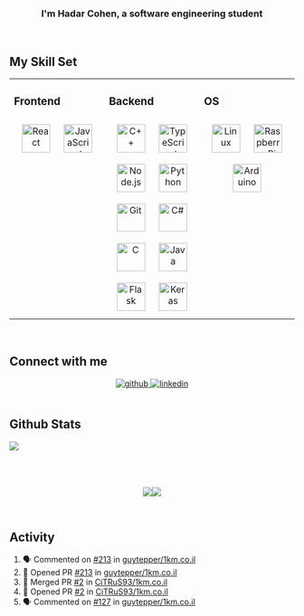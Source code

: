 ### <div align="center">I'm Hadar Cohen, a software engineering student</div>  
  

<br/>  


## My Skill Set  
<table><tr><td valign="top" width="33%">



### Frontend  
<div align="center">  
<img style="margin: 10px" src="https://profilinator.rishav.dev/skills-assets/react-original-wordmark.svg" alt="React" height="50" />  
<img style="margin: 10px" src="https://profilinator.rishav.dev/skills-assets/javascript-original.svg" alt="JavaScript" height="50" />  
</div>

</td><td valign="top" width="33%">



### Backend  
<div align="center">  
<img style="margin: 10px" src="https://profilinator.rishav.dev/skills-assets/cplusplus-original.svg" alt="C++" height="50" />  
<img style="margin: 10px" src="https://profilinator.rishav.dev/skills-assets/typescript-original.svg" alt="TypeScript" height="50" />  
<img style="margin: 10px" src="https://profilinator.rishav.dev/skills-assets/nodejs-original-wordmark.svg" alt="Node.js" height="50" />  
<img style="margin: 10px" src="https://profilinator.rishav.dev/skills-assets/python-original.svg" alt="Python" height="50" />  
<img style="margin: 10px" src="https://profilinator.rishav.dev/skills-assets/git-scm-icon.svg" alt="Git" height="50" />  
<img style="margin: 10px" src="https://profilinator.rishav.dev/skills-assets/csharp-original.svg" alt="C#" height="50" />  
<img style="margin: 10px" src="https://profilinator.rishav.dev/skills-assets/c-original.svg" alt="C" height="50" />  
<img style="margin: 10px" src="https://profilinator.rishav.dev/skills-assets/java-original-wordmark.svg" alt="Java" height="50" />  
<img style="margin: 10px" src="https://profilinator.rishav.dev/skills-assets/flask.png" alt="Flask" height="50" />  
<img style="margin: 10px" src="https://profilinator.rishav.dev/skills-assets/keras.png" alt="Keras" height="50" />  
</div>

</td><td valign="top" width="33%">



### OS  
<div align="center">  
<img style="margin: 10px" src="https://profilinator.rishav.dev/skills-assets/linux-original.svg" alt="Linux" height="50" />  
<img style="margin: 10px" src="https://profilinator.rishav.dev/skills-assets/raspberrypi.png" alt="Raspberry Pi" height="50" />  
<img style="margin: 10px" src="https://profilinator.rishav.dev/skills-assets/arduino.png" alt="Arduino" height="50" />  
</div>

</td></tr></table>  

<br/>  


## Connect with me  
<div align="center">
<a href="https://github.com/CiTRuS93" target="_blank">
<img src=https://img.shields.io/badge/github-%2324292e.svg?&style=for-the-badge&logo=github&logoColor=white alt=github style="margin-bottom: 5px;" />
</a>
<a href="https://linkedin.com/in/hadar-cohen-79b92a107" target="_blank">
<img src=https://img.shields.io/badge/linkedin-%231E77B5.svg?&style=for-the-badge&logo=linkedin&logoColor=white alt=linkedin style="margin-bottom: 5px;" />
</a>  
</div>  
  

<br/>  


## Github Stats  
<div><img src="https://github-readme-stats.vercel.app/api?username=CiTRuS93&show_icons=true&count_private=true&hide_border=true" align="center" /></div>  

<br/>  



<br/>  

  

<br/>  

<div align="center">
  <p float="left">
<img src="https://komarev.com/ghpvc/?username=CiTRuS93&&style=flat-square"/><img src="https://visitor-badge.glitch.me/badge?page_id=CiTRuS93"/>
  </p>
<br />
</div>  


## Activity
<!--START_SECTION:activity-->
1. 🗣 Commented on [#213](https://github.com/guytepper/1km.co.il/issues/213) in [guytepper/1km.co.il](https://github.com/guytepper/1km.co.il)
2. 💪 Opened PR [#213](https://github.com/guytepper/1km.co.il/pull/213) in [guytepper/1km.co.il](https://github.com/guytepper/1km.co.il)
3. 🎉 Merged PR [#2](https://github.com/CiTRuS93/1km.co.il/pull/2) in [CiTRuS93/1km.co.il](https://github.com/CiTRuS93/1km.co.il)
4. 💪 Opened PR [#2](https://github.com/CiTRuS93/1km.co.il/pull/2) in [CiTRuS93/1km.co.il](https://github.com/CiTRuS93/1km.co.il)
5. 🗣 Commented on [#127](https://github.com/guytepper/1km.co.il/issues/127) in [guytepper/1km.co.il](https://github.com/guytepper/1km.co.il)
<!--END_SECTION:activity-->
